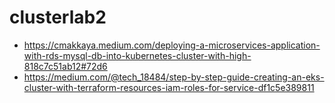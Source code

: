 # clusterlab2

- https://cmakkaya.medium.com/deploying-a-microservices-application-with-rds-mysql-db-into-kubernetes-cluster-with-high-818c7c51ab12#72d6
- https://medium.com/@tech_18484/step-by-step-guide-creating-an-eks-cluster-with-terraform-resources-iam-roles-for-service-df1c5e389811

